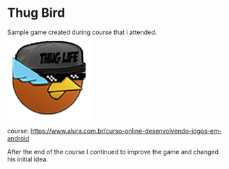 # Thug Bird

Sample game created during course that i attended.
[![Thug Bird](https://github.com/alvarolopes/Thugbird/blob/master/app/src/main/res/mipmap-xxxhdpi/ic_launcher.png)](#features)

course: https://www.alura.com.br/curso-online-desenvolvendo-jogos-em-android

After the end of the course I continued to improve the game and changed his initial idea.

